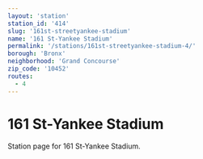 ```yaml
---
layout: 'station'
station_id: '414'
slug: '161st-streetyankee-stadium'
name: '161 St-Yankee Stadium'
permalink: '/stations/161st-streetyankee-stadium-4/'
borough: 'Bronx'
neighborhood: 'Grand Concourse'
zip_code: '10452'
routes:
  - 4
---
```

# 161 St-Yankee Stadium

Station page for 161 St-Yankee Stadium.
